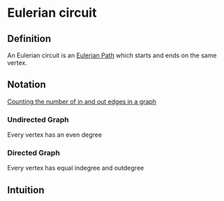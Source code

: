 # Eulerian circuit
## Definition
An Eulerian circuit is an [Eulerian Path](Eulerian%20Path.md) which starts and ends on the same vertex.

## Notation
[Counting the number of in and out edges in a graph](Counting%20the%20number%20of%20in%20and%20out%20edges%20in%20a%20graph.md)

### Undirected Graph
Every vertex has an even degree

### Directed Graph
Every vertex has equal indegree and outdegree

## Intuition
